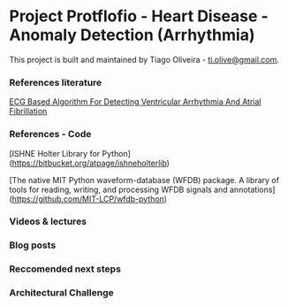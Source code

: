 # Project Protflofio - Heart Disease - Anomaly Detection (Arrhythmia)

This project is built and maintained by Tiago Oliveira - [ti.olive@gmail.com](https://www.linkedin.com/in/tiagoliveira/).

### References literature

[ECG Based Algorithm For Detecting Ventricular Arrhythmia And Atrial Fibrillation](http://ieeexplore.ieee.org/document/8250773/)

### References - Code
[ISHNE Holter Library for Python] (https://bitbucket.org/atpage/ishneholterlib)

[The native MIT Python waveform-database (WFDB) package. A library of tools for reading, writing, and processing WFDB signals and annotations] (https://github.com/MIT-LCP/wfdb-python)

### Videos & lectures

### Blog posts

### Reccomended next steps

### Architectural Challenge
